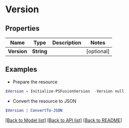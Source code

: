 # Version
## Properties

Name | Type | Description | Notes
------------ | ------------- | ------------- | -------------
**Version** | **String** |  | [optional] 

## Examples

- Prepare the resource
```powershell
$Version = Initialize-PSFusionVersion  -Version null
```

- Convert the resource to JSON
```powershell
$Version | ConvertTo-JSON
```

[[Back to Model list]](../README.md#documentation-for-models) [[Back to API list]](../README.md#documentation-for-api-endpoints) [[Back to README]](../README.md)

